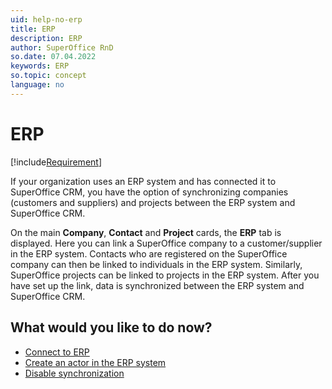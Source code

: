 ```yaml
---
uid: help-no-erp
title: ERP
description: ERP
author: SuperOffice RnD
so.date: 07.04.2022
keywords: ERP
so.topic: concept
language: no
---
```


# ERP

[!include[Requirement](includes/req-integration-server.md)]

If your organization uses an ERP system and has connected it to SuperOffice CRM, you have the option of synchronizing companies (customers and suppliers) and projects between the ERP system and SuperOffice CRM.

On the main **Company**, **Contact** and **Project** cards, the **ERP** tab is displayed. Here you can link a SuperOffice company to a customer/supplier in the ERP system. Contacts who are registered on the SuperOffice company can then be linked to individuals in the ERP system. Similarly, SuperOffice projects can be linked to projects in the ERP system. After you have set up the link, data is synchronized between the ERP system and SuperOffice CRM.

## What would you like to do now?

* [Connect to ERP][1]
* [Create an actor in the ERP system][2]
* [Disable synchronization][3]

<!-- Referenced links -->
[1]: erp-connect.md
[2]: erp-create-new-actor.md
[3]: erp-sync-disconnect.md

<!-- Referenced images -->

